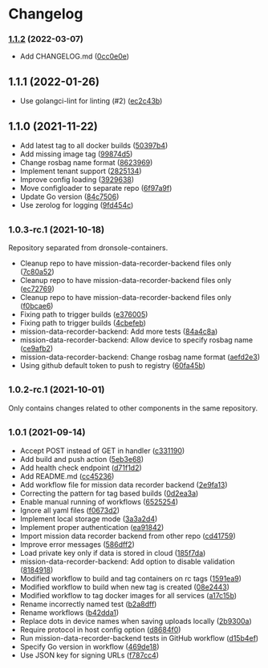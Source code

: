# Changelog

### [1.1.2](https://github.com/tiiuae/mission-data-recorder-backend/compare/v1.1.1...v1.1.2) (2022-03-07)

* Add CHANGELOG.md ([0cc0e0e](https://github.com/tiiuae/mission-data-recorder-backend/commits/0cc0e0e5627f11f3210648a54d998288a4c3593c))

## 1.1.1 (2022-01-26)

* Use golangci-lint for linting (#2) ([ec2c43b](https://github.com/tiiuae/mission-data-recorder-backend/commit/ec2c43b))

## 1.1.0 (2021-11-22)

* Add latest tag  to all docker builds ([50397b4](https://github.com/tiiuae/mission-data-recorder-backend/commit/50397b4))
* Add missing image tag ([99874d5](https://github.com/tiiuae/mission-data-recorder-backend/commit/99874d5))
* Change rosbag name format ([8623969](https://github.com/tiiuae/mission-data-recorder-backend/commit/8623969))
* Implement tenant support ([2825134](https://github.com/tiiuae/mission-data-recorder-backend/commit/2825134))
* Improve config loading ([3929638](https://github.com/tiiuae/mission-data-recorder-backend/commit/3929638))
* Move configloader to separate repo ([6f97a9f](https://github.com/tiiuae/mission-data-recorder-backend/commit/6f97a9f))
* Update Go version ([84c7506](https://github.com/tiiuae/mission-data-recorder-backend/commit/84c7506))
* Use zerolog for logging ([9fd454c](https://github.com/tiiuae/mission-data-recorder-backend/commit/9fd454c))

## <small>1.0.3-rc.1 (2021-10-18)</small>

Repository separated from dronsole-containers.

* Cleanup repo to have mission-data-recorder-backend files only ([7c80a52](https://github.com/tiiuae/mission-data-recorder-backend/commit/7c80a52))
* Cleanup repo to have mission-data-recorder-backend files only ([ec72769](https://github.com/tiiuae/mission-data-recorder-backend/commit/ec72769))
* Cleanup repo to have mission-data-recorder-backend files only ([f0bcae6](https://github.com/tiiuae/mission-data-recorder-backend/commit/f0bcae6))
* Fixing path to trigger builds ([e376005](https://github.com/tiiuae/mission-data-recorder-backend/commit/e376005))
* Fixing path to trigger builds ([4cbefeb](https://github.com/tiiuae/mission-data-recorder-backend/commit/4cbefeb))
* mission-data-recorder-backend: Add more tests ([84a4c8a](https://github.com/tiiuae/mission-data-recorder-backend/commit/84a4c8a))
* mission-data-recorder-backend: Allow device to specify rosbag name ([ce9afb2](https://github.com/tiiuae/mission-data-recorder-backend/commit/ce9afb2))
* mission-data-recorder-backend: Change rosbag name format ([aefd2e3](https://github.com/tiiuae/mission-data-recorder-backend/commit/aefd2e3))
* Using github default token to push to registry ([60fa45b](https://github.com/tiiuae/mission-data-recorder-backend/commit/60fa45b))

## <small>1.0.2-rc.1 (2021-10-01)</small>

Only contains changes related to other components in the same repository.

## <small>1.0.1 (2021-09-14)</small>

* Accept POST instead of GET in handler ([c331190](https://github.com/tiiuae/mission-data-recorder-backend/commit/c331190))
* Add build and push action ([5eb3e68](https://github.com/tiiuae/mission-data-recorder-backend/commit/5eb3e68))
* Add health check endpoint ([d71f1d2](https://github.com/tiiuae/mission-data-recorder-backend/commit/d71f1d2))
* Add README.md ([cc45236](https://github.com/tiiuae/mission-data-recorder-backend/commit/cc45236))
* Add workflow file for mission data recorder backend ([2e9fa13](https://github.com/tiiuae/mission-data-recorder-backend/commit/2e9fa13))
* Correcting the pattern for tag based builds ([0d2ea3a](https://github.com/tiiuae/mission-data-recorder-backend/commit/0d2ea3a))
* Enable manual running of workflows ([6525254](https://github.com/tiiuae/mission-data-recorder-backend/commit/6525254))
* Ignore all yaml files ([f0673d2](https://github.com/tiiuae/mission-data-recorder-backend/commit/f0673d2))
* Implement local storage mode ([3a3a2d4](https://github.com/tiiuae/mission-data-recorder-backend/commit/3a3a2d4))
* Implement proper authentication ([ea91842](https://github.com/tiiuae/mission-data-recorder-backend/commit/ea91842))
* Import mission data recorder backend from other repo ([cd41759](https://github.com/tiiuae/mission-data-recorder-backend/commit/cd41759))
* Improve error messages ([586dff2](https://github.com/tiiuae/mission-data-recorder-backend/commit/586dff2))
* Load private key only if data is stored in cloud ([185f7da](https://github.com/tiiuae/mission-data-recorder-backend/commit/185f7da))
* mission-data-recorder-backend: Add option to disable validation ([8184918](https://github.com/tiiuae/mission-data-recorder-backend/commit/8184918))
* Modified workflow to build and tag containers on rc tags ([1591ea9](https://github.com/tiiuae/mission-data-recorder-backend/commit/1591ea9))
* Modified workflow to build when new tag is created ([08e2443](https://github.com/tiiuae/mission-data-recorder-backend/commit/08e2443))
* Modified workflow to tag docker images for all services ([a17c15b](https://github.com/tiiuae/mission-data-recorder-backend/commit/a17c15b))
* Rename incorrectly named test ([b2a8dff](https://github.com/tiiuae/mission-data-recorder-backend/commit/b2a8dff))
* Rename workflows ([b42dda1](https://github.com/tiiuae/mission-data-recorder-backend/commit/b42dda1))
* Replace dots in device names when saving uploads locally ([2b9300a](https://github.com/tiiuae/mission-data-recorder-backend/commit/2b9300a))
* Require protocol in host config option ([d8684f0](https://github.com/tiiuae/mission-data-recorder-backend/commit/d8684f0))
* Run mission-data-recorder-backend tests in GitHub workflow ([d15b4ef](https://github.com/tiiuae/mission-data-recorder-backend/commit/d15b4ef))
* Specify Go version in workflow ([469de18](https://github.com/tiiuae/mission-data-recorder-backend/commit/469de18))
* Use JSON key for signing URLs ([f787cc4](https://github.com/tiiuae/mission-data-recorder-backend/commit/f787cc4))
